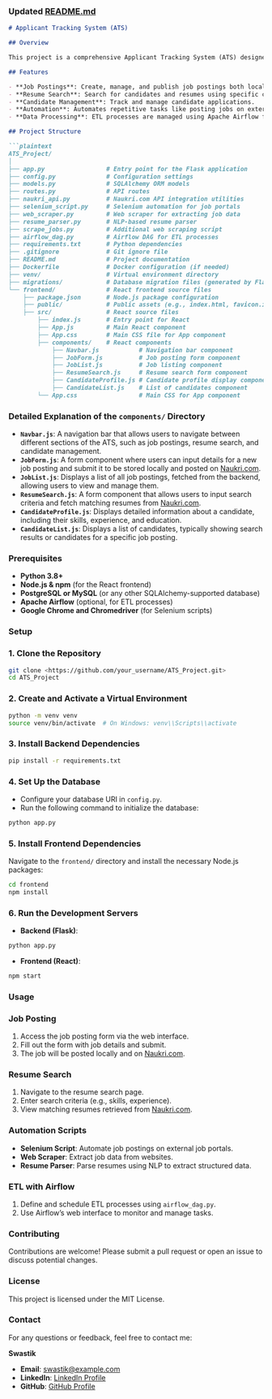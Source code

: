 ### **Updated [README.md](http://readme.md/)**

```markdown
# Applicant Tracking System (ATS)

## Overview

This project is a comprehensive Applicant Tracking System (ATS) designed to streamline and automate the recruitment process. It features a web-based interface for managing job postings, candidates, and applications, and integrates with the Naukri.com API for additional job-related functionalities.

## Features

- **Job Postings**: Create, manage, and publish job postings both locally and on Naukri.com.
- **Resume Search**: Search for candidates and resumes using specific criteria such as skills and experience.
- **Candidate Management**: Track and manage candidate applications.
- **Automation**: Automates repetitive tasks like posting jobs on external job portals using Selenium and scraping job data from websites.
- **Data Processing**: ETL processes are managed using Apache Airflow for reliable data workflows.

## Project Structure

```plaintext
ATS_Project/
│
├── app.py                 # Entry point for the Flask application
├── config.py              # Configuration settings
├── models.py              # SQLAlchemy ORM models
├── routes.py              # API routes
├── naukri_api.py          # Naukri.com API integration utilities
├── selenium_script.py     # Selenium automation for job portals
├── web_scraper.py         # Web scraper for extracting job data
├── resume_parser.py       # NLP-based resume parser
├── scrape_jobs.py         # Additional web scraping script
├── airflow_dag.py         # Airflow DAG for ETL processes
├── requirements.txt       # Python dependencies
├── .gitignore             # Git ignore file
├── README.md              # Project documentation
├── Dockerfile             # Docker configuration (if needed)
├── venv/                  # Virtual environment directory
├── migrations/            # Database migration files (generated by Flask-Migrate)
└── frontend/              # React frontend source files
    ├── package.json       # Node.js package configuration
    ├── public/            # Public assets (e.g., index.html, favicon.ico)
    ├── src/               # React source files
        ├── index.js       # Entry point for React
        ├── App.js         # Main React component
        ├── App.css        # Main CSS file for App component
        ├── components/    # React components
            ├── Navbar.js           # Navigation bar component
            ├── JobForm.js          # Job posting form component
            ├── JobList.js          # Job listing component
            ├── ResumeSearch.js     # Resume search form component
            ├── CandidateProfile.js # Candidate profile display component
            ├── CandidateList.js    # List of candidates component
        └── App.css                 # Main CSS for App component

```

### **Detailed Explanation of the `components/` Directory**

- **`Navbar.js`**: A navigation bar that allows users to navigate between different sections of the ATS, such as job postings, resume search, and candidate management.
- **`JobForm.js`**: A form component where users can input details for a new job posting and submit it to be stored locally and posted on [Naukri.com](http://naukri.com/).
- **`JobList.js`**: Displays a list of all job postings, fetched from the backend, allowing users to view and manage them.
- **`ResumeSearch.js`**: A form component that allows users to input search criteria and fetch matching resumes from [Naukri.com](http://naukri.com/).
- **`CandidateProfile.js`**: Displays detailed information about a candidate, including their skills, experience, and education.
- **`CandidateList.js`**: Displays a list of candidates, typically showing search results or candidates for a specific job posting.

### **Prerequisites**

- **Python 3.8+**
- **Node.js & npm** (for the React frontend)
- **PostgreSQL or MySQL** (or any other SQLAlchemy-supported database)
- **Apache Airflow** (optional, for ETL processes)
- **Google Chrome and Chromedriver** (for Selenium scripts)

### **Setup**

### 1. Clone the Repository

```bash
git clone <https://github.com/your_username/ATS_Project.git>
cd ATS_Project

```

### 2. Create and Activate a Virtual Environment

```bash
python -m venv venv
source venv/bin/activate  # On Windows: venv\\Scripts\\activate

```

### 3. Install Backend Dependencies

```bash
pip install -r requirements.txt

```

### 4. Set Up the Database

- Configure your database URI in `config.py`.
- Run the following command to initialize the database:

```bash
python app.py

```

### 5. Install Frontend Dependencies

Navigate to the `frontend/` directory and install the necessary Node.js packages:

```bash
cd frontend
npm install

```

### 6. Run the Development Servers

- **Backend (Flask)**:

```bash
python app.py

```

- **Frontend (React)**:

```bash
npm start

```

### **Usage**

### Job Posting

1. Access the job posting form via the web interface.
2. Fill out the form with job details and submit.
3. The job will be posted locally and on [Naukri.com](http://naukri.com/).

### Resume Search

1. Navigate to the resume search page.
2. Enter search criteria (e.g., skills, experience).
3. View matching resumes retrieved from [Naukri.com](http://naukri.com/).

### Automation Scripts

- **Selenium Script**: Automate job postings on external job portals.
- **Web Scraper**: Extract job data from websites.
- **Resume Parser**: Parse resumes using NLP to extract structured data.

### ETL with Airflow

1. Define and schedule ETL processes using `airflow_dag.py`.
2. Use Airflow’s web interface to monitor and manage tasks.

### **Contributing**

Contributions are welcome! Please submit a pull request or open an issue to discuss potential changes.

### **License**

This project is licensed under the MIT License.

### **Contact**

For any questions or feedback, feel free to contact me:

**Swastik**

- **Email**: [swastik@example.com](mailto:swastik@example.com)
- **LinkedIn**: [LinkedIn Profile](https://www.linkedin.com/in/swastik)
- **GitHub**: [GitHub Profile](https://github.com/swastik)